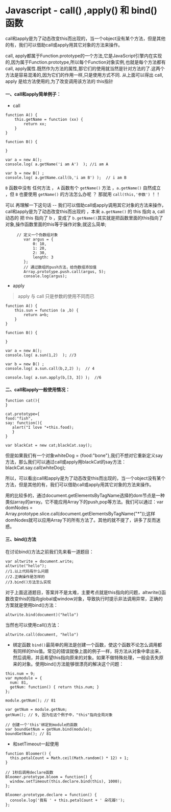 # Javascript - call() ,apply() 和 bind() 函数

 call和apply是为了动态改变this而出现的，当一个object没有某个方法，但是其他的有，我们可以借助call或apply用其它对象的方法来操作。

call, apply都属于Function.prototype的一个方法,它是JavaScript引擎内在实现的,因为属于Function.prototype,所以每个Function对象实例,也就是每个方法都有call, apply属性.既然作为方法的属性,那它们的使用就当然是针对方法的了.这两个方法是容易混淆的,因为它们的作用一样,只是使用方式不同.
从上面可以得出 call, apply 是给方法使用的,为了改变调用该方法的 this指针

#### 一、call和apply简单例子：
- call
```
function A() {
    this.getName = function (xx) {
        return xx;
    }
}

function B() {

}

var a = new A();
console.log( a.getName('i am A')  ); //i am A

var b = new B() ;
console.log( a.getName.call(b,'i am B') );  // i am B

```
`B` 函数中没有 任何方法 ， `A` 函数有个 `getName()` 方法 ，`a.getName()` 自然成立 ，但 `B` 也要使用 `getName()` 的方法怎么办呢 ？ 那就用 `call(this,'参数')` ！！

可以 再理解一下这句话 -- 我们可以借助call或apply调用其它对象的方法来操作，call和apply是为了动态改变this而出现的 ，本来 `a.getName()` 的 this 指向 a, call 动态的 把 this 指向了 b ，变成了 `b.getName()`其实就是把函数里面的this指向了对象,操作函数里面的this等于操作对象;就这么简单;

```
     // 定义一个伪数组对象
        var argus = {
            0: 10,
            1: 20,
            2: 30,
            length: 3
        };
        // 通过数组的push方法，给伪数组添加值
        Array.prototype.push.call(argus, 5);
        console.log(argus);
```

- apply
> apply 与 call 只是参数的使用不同而已

```
function A() {
    this.sun = function (a ,b) {
        return a+b;
    }
}

function B() {

}

var a = new A();
console.log( a.sun(1,2)  ); //3

var b = new B() ;
console.log( a.sun.call(b,2,2) );  // 4

console.log( a.sun.apply(b,[3, 3]) );  //6
```

#### 二、call和apply一般使用情况：

```
function cat(){
}

cat.prototype={     
food:"fish",    
say: function(){      
   alert("I love "+this.food);   
   }
}

var blackCat = new cat;blackCat.say();

```
但是如果我们有一个对象whiteDog = {food:"bone"},我们不想对它重新定义say方法，那么我们可以通过call或apply用blackCat的say方法：blackCat.say.call(whiteDog);

所以，可以看出call和apply是为了动态改变this而出现的，当一个object没有某个方法，但是其他的有，我们可以借助call或apply用其它对象的方法来操作。

用的比较多的，通过document.getElementsByTagName选择的dom节点是一种类似array的array。它不能应用Array下的push,pop等方法。我们可以通过：var domNodes =  Array.prototype.slice.call(document.getElementsByTagName("*"));这样domNodes就可以应用Array下的所有方法了。其他的就不提了，讲多了反而迷惑。

#### 三、bind()方法
在讨论bind()方法之前我们先来看一道题目：
```
var altwrite = document.write;
altwrite("hello");
//1.以上代码有什么问题
//2.正确操作是怎样的
//3.bind()方法怎么实现
```
对于上面这道题目，答案并不是太难，主要考点就是this指向的问题，altwrite()函数改变this的指向global或window对象，导致执行时提示非法调用异常，正确的方案就是使用bind()方法：
```
altwrite.bind(document)("hello")
```
当然也可以使用call()方法：
```
altwrite.call(document, "hello")
```
- 绑定函数
  `bind()`最简单的用法是创建一个函数，使这个函数不论怎么调用都有同样的this值。常见的错误就像上面的例子一样，将方法从对象中拿出来，然后调用，并且希望this指向原来的对象。如果不做特殊处理，一般会丢失原来的对象。使用bind()方法能够很漂亮的解决这个问题：

```
this.num = 9; 
var mymodule = {
  num: 81,
  getNum: function() { return this.num; }
};

module.getNum(); // 81

var getNum = module.getNum;
getNum(); // 9, 因为在这个例子中，"this"指向全局对象

// 创建一个'this'绑定到module的函数
var boundGetNum = getNum.bind(module);
boundGetNum(); // 81
```

- 和setTimeout一起使用
```
function Bloomer() {
  this.petalCount = Math.ceil(Math.random() * 12) + 1;
}

// 1秒后调用declare函数
Bloomer.prototype.bloom = function() {
  window.setTimeout(this.declare.bind(this), 1000);
};

Bloomer.prototype.declare = function() {
  console.log('我有 ' + this.petalCount + ' 朵花瓣!');
};
```

